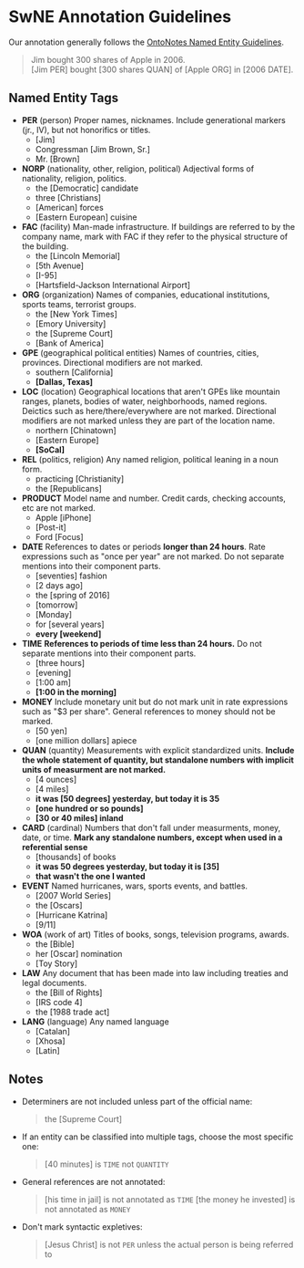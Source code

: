 ﻿# SwNE Annotation Guidelines

Our annotation generally follows the [OntoNotes Named Entity Guidelines](ontonotes_named_entity_guidelines-v14.pdf).

> Jim bought 300 shares of Apple in 2006.<br>
> [Jim PER] bought [300 shares QUAN] of [Apple ORG] in [2006 DATE].  

## Named Entity Tags

* **PER** (person)
Proper names, nicknames. Include generational markers (jr., IV), but not honorifics or titles.
	* [Jim]
	* Congressman [Jim Brown, Sr.]
	* Mr. [Brown]
* **NORP** (nationality, other, religion, political)
Adjectival forms of nationality, religion, politics.
	* the [Democratic] candidate
	* three [Christians]
	* [American] forces
	* [Eastern European] cuisine
* **FAC** (facility)
Man-made infrastructure. If buildings are referred to by the company name, mark with FAC if they refer to the physical structure of the building.
	* the [Lincoln Memorial]
	* [5th Avenue]
	* [I-95]
	* [Hartsfield-Jackson International Airport]
* **ORG** (organization)
Names of companies, educational institutions, sports teams, terrorist groups.
	* the [New York Times]
	* [Emory University]
	* the [Supreme Court]
	* [Bank of America]
* **GPE** (geographical political entities)
Names of countries, cities, provinces. Directional modifiers are not marked.
	* southern [California]
	* **[Dallas, Texas]**
* **LOC** (location)
Geographical locations that aren't GPEs like mountain ranges, planets, bodies of water, neighborhoods, named regions. Deictics such as here/there/everywhere are not marked. Directional modifiers are not marked unless they are part of the location name.
	* northern [Chinatown]
	* [Eastern Europe]
	* **[SoCal]**
* **REL** (politics, religion)
Any named religion, political leaning in a noun form.
	* practicing [Christianity]
	* the [Republicans]
* **PRODUCT** 
Model name and number. Credit cards, checking accounts, etc are not marked.
	* Apple [iPhone]
	* [Post-it]
	* Ford [Focus]
* **DATE**
References to dates or periods **longer than 24 hours**. Rate expressions such as "once per year" are not marked. Do not separate mentions into their component parts.
	* [seventies] fashion
	* [2 days ago]
	* the [spring of 2016]
	* [tomorrow]
	* [Monday]
	* for [several years]
	* **every [weekend]**
* **TIME**
**References to periods of time less than 24 hours.** Do not separate mentions into their component parts.
	* [three hours]
	* [evening]
	* [1:00 am]
	* **[1:00 in the morning]**
* **MONEY**
Include monetary unit but do not mark unit in rate expressions such as "$3 per share". General references to money should not be marked.
	* [50 yen]
	* [one million dollars] apiece
* **QUAN** (quantity)
Measurements with explicit standardized units. **Include the whole statement of quantity, but standalone numbers with implicit units of measurment are not marked.**
	* [4 ounces]
	* [4 miles]
	* **it was [50 degrees] yesterday, but today it is 35**
	* **[one hundred or so pounds]**
	* **[30 or 40 miles] inland**
* **CARD** (cardinal)
Numbers that don't fall under measurments, money, date, or time. **Mark any standalone numbers, except when used in a referential sense**
	* [thousands] of books
	* **it was 50 degrees yesterday, but today it is [35]**
	* **that wasn't the one I wanted**
* **EVENT**
Named hurricanes, wars, sports events, and battles.
	* [2007 World Series]
	* the [Oscars]
	* [Hurricane Katrina]
	* [9/11]
* **WOA** (work of art)
Titles of books, songs, television programs, awards.
	* the [Bible]
	* her [Oscar] nomination
	* [Toy Story]
* **LAW**
Any document that has been made into law including treaties and legal documents.
	* the [Bill of Rights]
	* [IRS code 4]
	* the [1988 trade act]
* **LANG** (language)
Any named language
	* [Catalan]
	* [Xhosa]
	* [Latin]


## Notes

* Determiners are not included unless part of the official name:
  > the [Supreme Court]
* If an entity can be classified into multiple tags, choose the most specific one:
  > [40 minutes] is `TIME` not `QUANTITY`
* General references are not annotated:
  > [his time in jail] is not annotated as `TIME`
  > [the money he invested] is not annotated as `MONEY`
* Don't mark syntactic expletives:
  > [Jesus Christ] is not `PER` unless the actual person is being referred to